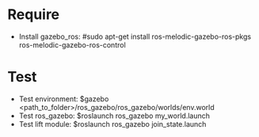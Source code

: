 # Require
- Install gazebo_ros: #sudo apt-get install ros-melodic-gazebo-ros-pkgs ros-melodic-gazebo-ros-control

# Test
- Test environment: $gazebo <path_to_folder>/ros_gazebo/ros_gazebo/worlds/env.world
- Test ros_gazebo: $roslaunch ros_gazebo my_world.launch
- Test lift module: $roslaunch ros_gazebo join_state.launch